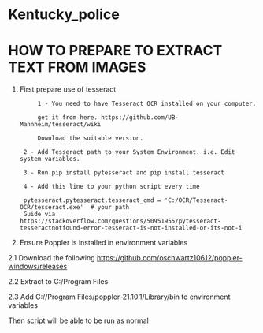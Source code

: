 # Kentucky_police


# HOW TO PREPARE TO EXTRACT TEXT FROM IMAGES

1. First prepare use of tesseract  
   
            1 - You need to have Tesseract OCR installed on your computer.

            get it from here. https://github.com/UB-Mannheim/tesseract/wiki

            Download the suitable version.

        2 - Add Tesseract path to your System Environment. i.e. Edit system variables.

        3 - Run pip install pytesseract and pip install tesseract

        4 - Add this line to your python script every time
        
        pytesseract.pytesseract.tesseract_cmd = 'C:/OCR/Tesseract-OCR/tesseract.exe'  # your path 
        Guide via https://stackoverflow.com/questions/50951955/pytesseract-tesseractnotfound-error-tesseract-is-not-installed-or-its-not-i
        
2. Ensure Poppler is installed in environment variables

2.1 Download the following https://github.com/oschwartz10612/poppler-windows/releases



2.2 Extract to C:/Program Files



2.3 Add C://Program Files/poppler-21.10.1/Library/bin to environment variables

Then script will be able to be run as normal
